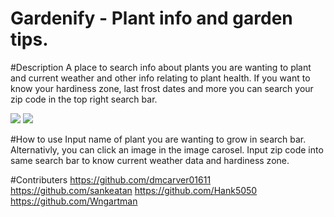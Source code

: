 # Gardenify - Plant info and garden tips.

#Description
A place to search info about plants you are wanting to plant and current weather and other info relating to plant health.
If you want to know your hardiness zone, last frost dates and more you can search your zip code in the top right search bar.

<img src="Gardenify\assets\Screenshot 2022-01-18 094351.png">
<img src="Gardenify\assets\Screenshot 2022-01-18 094445.png">

#How to use
Input name of plant you are wanting to grow in search bar. 
Alternativly, you can click an image in the image carosel.
Input zip code into same search bar to know current weather data and hardiness zone.

#Contributers
https://github.com/dmcarver01611
https://github.com/sankeatan
https://github.com/Hank5050
https://github.com/Wngartman
